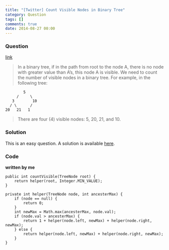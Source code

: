 ```yaml
---
title: "[Twitter] Count Visible Nodes in Binary Tree"
category: Question
tags: []
comments: true
date: 2014-08-27 00:00
---
```



### Question 

[link](http://codesays.com/2014/solution-to-count-visible-nodes-in-binary-tree/)

>  In a binary tree, if in the path from root to the node A, there is no node with greater value than A’s, this node A is visible. We need to count the number of visible nodes in a binary tree. For example, in the following tree:

			5
		 /     \
	   3        10
	  / \      /
	20   21   1

> There are four (4) visible nodes: 5, 20, 21, and 10.

### Solution

This is an easy question. A solution is available [here](http://codesays.com/2014/solution-to-count-visible-nodes-in-binary-tree/). 

### Code

__written by me__

	public int countVisible(TreeNode root) {
		return helper(root, Integer.MIN_VALUE);
	}

	private int helper(TreeNode node, int ancesterMax) {
		if (node == null) {
			return 0;
		}
		int newMax = Math.max(ancesterMax, node.val);
		if (node.val > ancesterMax) {
			return 1 + helper(node.left, newMax) + helper(node.right, newMax);
		} else {
			return helper(node.left, newMax) + helper(node.right, newMax);
		}
	}
